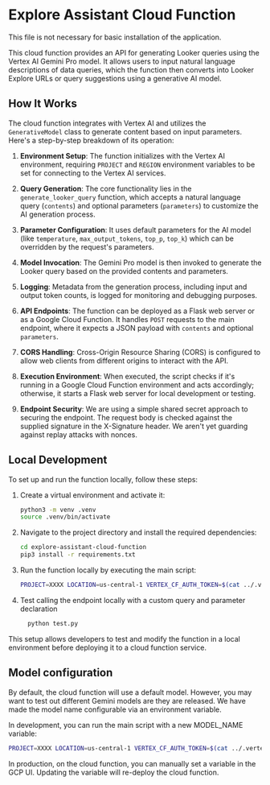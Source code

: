 # Explore Assistant Cloud Function

This file is not necessary for basic installation of the application.

This cloud function provides an API for generating Looker queries using the Vertex AI Gemini Pro model. It allows users to input natural language descriptions of data queries, which the function then converts into Looker Explore URLs or query suggestions using a generative AI model.

## How It Works

The cloud function integrates with Vertex AI and utilizes the `GenerativeModel` class to generate content based on input parameters. Here's a step-by-step breakdown of its operation:

1. **Environment Setup**: The function initializes with the Vertex AI environment, requiring `PROJECT` and `REGION` environment variables to be set for connecting to the Vertex AI services.

2. **Query Generation**: The core functionality lies in the `generate_looker_query` function, which accepts a natural language query (`contents`) and optional parameters (`parameters`) to customize the AI generation process.

3. **Parameter Configuration**: It uses default parameters for the AI model (like `temperature`, `max_output_tokens`, `top_p`, `top_k`) which can be overridden by the request's parameters.

4. **Model Invocation**: The Gemini Pro model is then invoked to generate the Looker query based on the provided contents and parameters.

5. **Logging**: Metadata from the generation process, including input and output token counts, is logged for monitoring and debugging purposes.

6. **API Endpoints**: The function can be deployed as a Flask web server or as a Google Cloud Function. It handles `POST` requests to the main endpoint, where it expects a JSON payload with `contents` and optional `parameters`.

7. **CORS Handling**: Cross-Origin Resource Sharing (CORS) is configured to allow web clients from different origins to interact with the API.

8. **Execution Environment**: When executed, the script checks if it's running in a Google Cloud Function environment and acts accordingly; otherwise, it starts a Flask web server for local development or testing.

9. **Endpoint Security**: We are using a simple shared secret approach to securing the endpoint. The request body is checked against the supplied signature in the X-Signature header. We aren't yet guarding against replay attacks with nonces.

## Local Development

To set up and run the function locally, follow these steps:

1. Create a virtual environment and activate it:

    ```bash
    python3 -m venv .venv
    source .venv/bin/activate
    ```

2. Navigate to the project directory and install the required dependencies:

    ```bash
    cd explore-assistant-cloud-function
    pip3 install -r requirements.txt
    ```

3. Run the function locally by executing the main script:

    ```bash
    PROJECT=XXXX LOCATION=us-central-1 VERTEX_CF_AUTH_TOKEN=$(cat ../.vertex_cf_auth_token) python main.py
    ```

4. Test calling the endpoint locally with a custom query and parameter declaration
   
   ```bash
     python test.py
   ```

This setup allows developers to test and modify the function in a local environment before deploying it to a cloud function service.

## Model configuration

By default, the cloud function will use a default model. However, you may want to test out different Gemini models are they are released. We have made the model name configurable via an environment variable. 

In development, you can run the main script with a new MODEL_NAME variable:

```bash
PROJECT=XXXX LOCATION=us-central-1 VERTEX_CF_AUTH_TOKEN=$(cat ../.vertex_cf_auth_token) MODEL_NAME=XXXXX python main.py
```

In production, on the cloud function, you can manually set a variable in the GCP UI. Updating the variable will re-deploy the cloud function.
